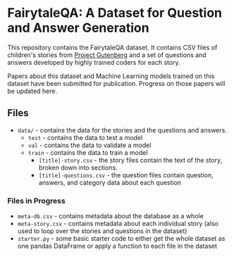 # FairytaleQA: A Dataset for Question and Answer Generation

This repository contains the FairytaleQA dataset. It contains CSV files of children's stories from [Project Gutenberg](https://www.gutenberg.org/) and a set of questions and answers developed by highly trained coders for each story. 

Papers about this dataset and Machine Learning models trained on this dataset have been submitted for publication. Progress on those papers will be updated here.

## Files

- `data/` - contains the data for the stories and the questions and answers.
  - `test` - contains the data to test a model
  - `val` - contains the data to validate a model
  - `train` - contains the data to train a model
	- `[title]-story.csv` - the story files contain the text of the story, broken down into sections.
	- `[title]-questions.csv` - the question files contain question, answers, and category data about each question

### Files in Progress
- `meta-db.csv` - contains metadata about the database as a whole
- `meta-story.csv` - contains metadata about each individual story (also used to loop over the stories and questions in the dataset)
- `starter.py` - some basic starter code to either get the whole dataset as one pandas DataFrame or apply a function to each file in the dataset